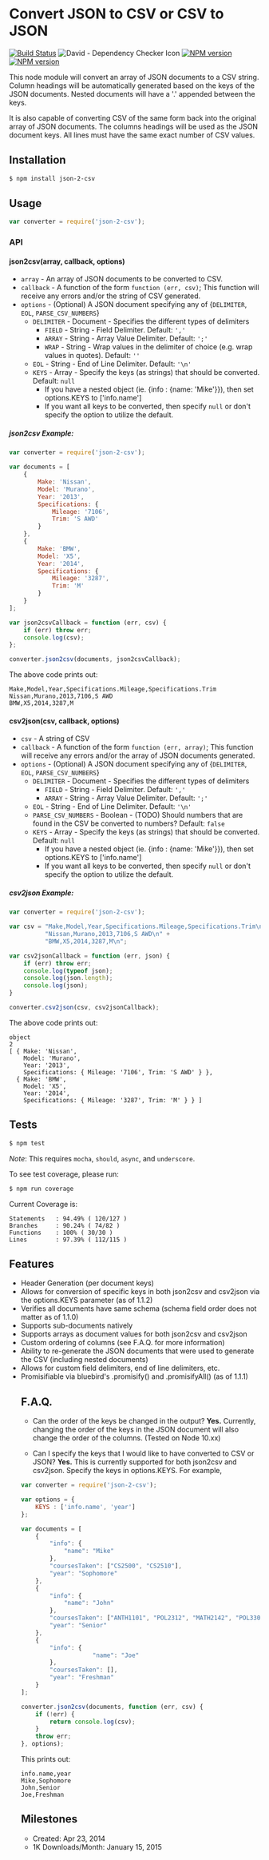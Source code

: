 # Convert JSON to CSV or CSV to JSON

[![Build Status](https://travis-ci.org/mrodrig/json-2-csv.svg?branch=master)](https://travis-ci.org/mrodrig/json-2-csv)
![David - Dependency Checker Icon](https://david-dm.org/mrodrig/json-2-csv.png "json-2-csv Dependency Status")
[![NPM version](http://img.shields.io/npm/dm/json-2-csv.svg)](https://www.npmjs.org/package/json-2-csv)
[![NPM version](https://img.shields.io/npm/v/json-2-csv.svg)](https://www.npmjs.org/package/json-2-csv)

This node module will convert an array of JSON documents to a CSV string.
Column headings will be automatically generated based on the keys of the JSON documents. Nested documents will have a '.' appended between the keys.

It is also capable of converting CSV of the same form back into the original array of JSON documents.
The columns headings will be used as the JSON document keys.  All lines must have the same exact number of CSV values.

## Installation

```bash
$ npm install json-2-csv
```

## Usage

```javascript
var converter = require('json-2-csv');
```

### API

#### json2csv(array, callback, options)

* `array` - An array of JSON documents to be converted to CSV.
* `callback` - A function of the form `function (err, csv)`; This function will receive any errors and/or the string of CSV generated.
* `options` - (Optional) A JSON document specifying any of {`DELIMITER`, `EOL`, `PARSE_CSV_NUMBERS`}
  * `DELIMITER` - Document - Specifies the different types of delimiters
    * `FIELD` - String - Field Delimiter. Default: `','`
    * `ARRAY` - String - Array Value Delimiter. Default: `';'`
    * `WRAP` - String - Wrap values in the delimiter of choice (e.g. wrap values in quotes). Default: `''`
  * `EOL` - String - End of Line Delimiter. Default: `'\n'`
  * `KEYS` - Array - Specify the keys (as strings) that should be converted. Default: `null`
    * If you have a nested object (ie. {info : {name: 'Mike'}}), then set options.KEYS to ['info.name']
    * If you want all keys to be converted, then specify ```null``` or don't specify the option to utilize the default.

##### json2csv Example:

```javascript
var converter = require('json-2-csv');

var documents = [
    {
        Make: 'Nissan',
        Model: 'Murano',
        Year: '2013',
        Specifications: {
            Mileage: '7106',
            Trim: 'S AWD'
        }
    },
    {
        Make: 'BMW',
        Model: 'X5',
        Year: '2014',
        Specifications: {
            Mileage: '3287',
            Trim: 'M'
        }
    }
];

var json2csvCallback = function (err, csv) {
    if (err) throw err;
    console.log(csv);
};

converter.json2csv(documents, json2csvCallback);
```

The above code prints out:

```csv
Make,Model,Year,Specifications.Mileage,Specifications.Trim
Nissan,Murano,2013,7106,S AWD
BMW,X5,2014,3287,M
```

#### csv2json(csv, callback, options)

* `csv` - A string of CSV
* `callback` - A function of the form `function (err, array)`; This function will receive any errors and/or the array of JSON documents generated.
* `options` - (Optional) A JSON document specifying any of {`DELIMITER`, `EOL`, `PARSE_CSV_NUMBERS`}
  * `DELIMITER` - Document - Specifies the different types of delimiters
    * `FIELD` - String - Field Delimiter. Default: `','`
    * `ARRAY` - String - Array Value Delimiter. Default: `';'`
  * `EOL` - String - End of Line Delimiter. Default: `'\n'`
  * `PARSE_CSV_NUMBERS` - Boolean - (TODO) Should numbers that are found in the CSV be converted to numbers? Default: `false`
  * `KEYS` - Array - Specify the keys (as strings) that should be converted. Default: `null`
    * If you have a nested object (ie. {info : {name: 'Mike'}}), then set options.KEYS to ['info.name']
    * If you want all keys to be converted, then specify ```null``` or don't specify the option to utilize the default.

##### csv2json Example:

```javascript
var converter = require('json-2-csv');

var csv = "Make,Model,Year,Specifications.Mileage,Specifications.Trim\n" +
          "Nissan,Murano,2013,7106,S AWD\n" +
          "BMW,X5,2014,3287,M\n";

var csv2jsonCallback = function (err, json) {
    if (err) throw err;
    console.log(typeof json);
    console.log(json.length);
    console.log(json);
}

converter.csv2json(csv, csv2jsonCallback);
```

The above code prints out:

```text
object
2
[ { Make: 'Nissan',
    Model: 'Murano',
    Year: '2013',
    Specifications: { Mileage: '7106', Trim: 'S AWD' } },
  { Make: 'BMW',
    Model: 'X5',
    Year: '2014',
    Specifications: { Mileage: '3287', Trim: 'M' } } ]
```

## Tests

```bash
$ npm test
```

_Note_: This requires `mocha`, `should`, `async`, and `underscore`.

To see test coverage, please run:
```bash
$ npm run coverage
```

Current Coverage is:
```
Statements   : 94.49% ( 120/127 )
Branches     : 90.24% ( 74/82 )
Functions    : 100% ( 30/30 )
Lines        : 97.39% ( 112/115 )
```

## Features

- Header Generation (per document keys)
- Allows for conversion of specific keys in both json2csv and csv2json via the options.KEYS parameter (as of 1.1.2)
- Verifies all documents have same schema (schema field order does not matter as of 1.1.0)
- Supports sub-documents natively
- Supports arrays as document values for both json2csv and csv2json
- Custom ordering of columns (see F.A.Q. for more information)
- Ability to re-generate the JSON documents that were used to generate the CSV (including nested documents)
- Allows for custom field delimiters, end of line delimiters, etc.
- Promisifiable via bluebird's .promisify(<function>) and .promisifyAll(<object>) (as of 1.1.1)

## F.A.Q.

- Can the order of the keys be changed in the output?
__Yes.__ Currently, changing the order of the keys in the JSON document will also change the order of the columns. (Tested on Node 10.xx)

- Can I specify the keys that I would like to have converted to CSV or JSON?
__Yes.__ This is currently supported for both json2csv and csv2json.  Specify the keys in options.KEYS. For example,

```javascript
var converter = require('json-2-csv');

var options = {
    KEYS : ['info.name', 'year']
};

var documents = [
    {
        "info": {
            "name": "Mike"
        },
        "coursesTaken": ["CS2500", "CS2510"],
        "year": "Sophomore"
    },
    {
        "info": {
            "name": "John"
        },
        "coursesTaken": ["ANTH1101", "POL2312", "MATH2142", "POL3305", "LAW2100"],
        "year": "Senior"
    },
    {
        "info": {
                    "name": "Joe"
        },
        "coursesTaken": [],
        "year": "Freshman"
    }
];

converter.json2csv(documents, function (err, csv) {
    if (!err) {
        return console.log(csv);
    }
    throw err;
}, options);
```

This prints out:

```csv
info.name,year
Mike,Sophomore
John,Senior
Joe,Freshman

```

## Milestones
 - Created: Apr 23, 2014
 - 1K Downloads/Month: January 15, 2015

